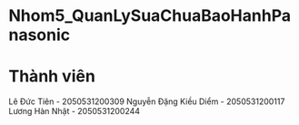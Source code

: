 # Nhom5_QuanLySuaChuaBaoHanhPanasonic
# Thành viên

Lê Đức Tiên - 2050531200309
Nguyễn Đặng Kiều Diểm - 2050531200117 
Lương Hàn Nhật - 2050531200244


